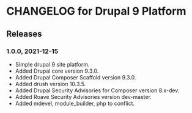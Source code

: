 # CHANGELOG for Drupal 9 Platform

## Releases
### 1.0.0, 2021-12-15
- Simple drupal 9 site platform.
- Added Drupal core version 9.3.0.
- Added Drupal Composer Scaffold version 9.3.0.
- Added drush version 10.3.5.
- Added Drupal Security Advisories for Composer version 8.x-dev.
- Added Roave Security Advisories version dev-master.
- Added mdevel, module_builder, php to conflict.